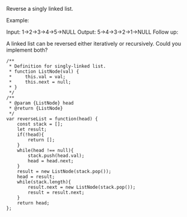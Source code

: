 
Reverse a singly linked list.

Example:

Input: 1->2->3->4->5->NULL
Output: 5->4->3->2->1->NULL
Follow up:

A linked list can be reversed either iteratively or recursively. Could you implement both?




```
/**
 * Definition for singly-linked list.
 * function ListNode(val) {
 *     this.val = val;
 *     this.next = null;
 * }
 */
/**
 * @param {ListNode} head
 * @return {ListNode}
 */
var reverseList = function(head) {
    const stack = [];
    let result;
    if(!head){
        return [];
    }
    while(head !== null){
        stack.push(head.val);
        head = head.next;
    }
    result = new ListNode(stack.pop());
    head = result;
    while(stack.length){
        result.next = new ListNode(stack.pop());
        result = result.next;
    }
    return head;
};

```
